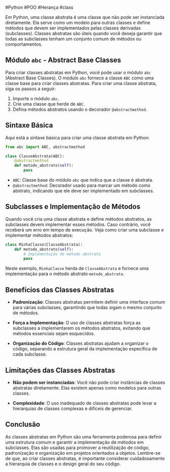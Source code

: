 #Python #POO #Herança #class 

Em Python, uma classe abstrata é uma classe que não pode ser instanciada diretamente. Ela serve como um modelo para outras classes e define métodos que devem ser implementados pelas classes derivadas (subclasses). Classes abstratas são úteis quando você deseja garantir que todas as subclasses tenham um conjunto comum de métodos ou comportamentos.

## Módulo `abc` - Abstract Base Classes

Para criar classes abstratas em Python, você pode usar o módulo `abc` (Abstract Base Classes). O módulo `abc` fornece a classe `ABC` como uma classe base para criar classes abstratas. Para criar uma classe abstrata, siga os passos a seguir:

1. Importe o módulo `abc`.
2. Crie uma classe que herde de `ABC`.
3. Defina métodos abstratos usando o decorador `@abstractmethod`.

## Sintaxe Básica

Aqui está a sintaxe básica para criar uma classe abstrata em Python:

```python
from abc import ABC, abstractmethod

class ClasseAbstrata(ABC):
    @abstractmethod
    def metodo_abstrato(self):
        pass
```

- `ABC`: Classe base do módulo `abc` que indica que a classe é abstrata.
- `@abstractmethod`: Decorador usado para marcar um método como abstrato, indicando que ele deve ser implementado em subclasses.

## Subclasses e Implementação de Métodos

Quando você cria uma classe abstrata e define métodos abstratos, as subclasses devem implementar esses métodos. Caso contrário, você receberá um erro em tempo de execução. Veja como criar uma subclasse e implementar métodos abstratos:

```python
class MinhaClasse(ClasseAbstrata):
    def metodo_abstrato(self):
        # Implementação do método abstrato
        pass
```

Neste exemplo, `MinhaClasse` herda de `ClasseAbstrata` e fornece uma implementação para o método abstrato `metodo_abstrato`.

## Benefícios das Classes Abstratas

- **Padronização**: Classes abstratas permitem definir uma interface comum para várias subclasses, garantindo que todas sigam o mesmo conjunto de métodos.

- **Força a Implementação**: O uso de classes abstratas força as subclasses a implementarem os métodos abstratos, evitando que métodos essenciais sejam esquecidos.

- **Organização do Código**: Classes abstratas ajudam a organizar o código, separando a estrutura geral da implementação específica de cada subclasse.

## Limitações das Classes Abstratas

- **Não podem ser instanciadas**: Você não pode criar instâncias de classes abstratas diretamente. Elas existem apenas como modelos para outras classes.

- **Complexidade**: O uso inadequado de classes abstratas pode levar a hierarquias de classes complexas e difíceis de gerenciar.

## Conclusão

As classes abstratas em Python são uma ferramenta poderosa para definir uma estrutura comum e garantir a implementação de métodos em subclasses. Elas são usadas para promover a reutilização de código, padronização e organização em projetos orientados a objetos. Lembre-se de que, ao criar classes abstratas, é importante considerar cuidadosamente a hierarquia de classes e o design geral do seu código.
